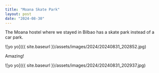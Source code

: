 ```yaml
---
title: "Moana Skate Park"
layout: post
date: "2024-08-30"
---
```


The Moana hostel where we stayed in Bilbao has a skate park instead of a car park.

![yo yo]({{ site.baseurl }}/assets/images/2024/20240831_202852.jpg)

Amazing!

![yo yo]({{ site.baseurl }}/assets/images/2024/20240831_202937.jpg)

